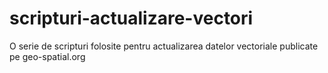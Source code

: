 # scripturi-actualizare-vectori
O serie de scripturi folosite pentru actualizarea datelor vectoriale publicate pe geo-spatial.org
